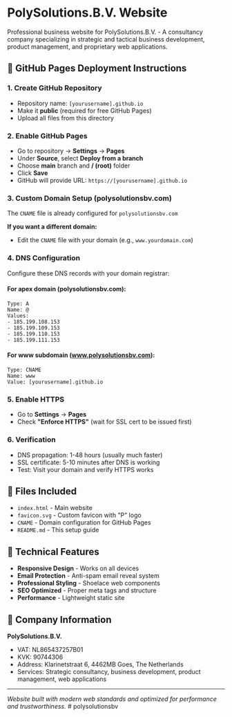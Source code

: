 # PolySolutions.B.V. Website

Professional business website for PolySolutions.B.V. - A consultancy company specializing in strategic and tactical business development, product management, and proprietary web applications.

## 🚀 GitHub Pages Deployment Instructions

### 1. Create GitHub Repository
- Repository name: `[yourusername].github.io` 
- Make it **public** (required for free GitHub Pages)
- Upload all files from this directory

### 2. Enable GitHub Pages
- Go to repository → **Settings** → **Pages**
- Under **Source**, select **Deploy from a branch**
- Choose **main** branch and **/ (root)** folder
- Click **Save**
- GitHub will provide URL: `https://[yourusername].github.io`

### 3. Custom Domain Setup (polysolutionsbv.com)
The `CNAME` file is already configured for `polysolutionsbv.com`

**If you want a different domain:**
- Edit the `CNAME` file with your domain (e.g., `www.yourdomain.com`)

### 4. DNS Configuration
Configure these DNS records with your domain registrar:

#### For apex domain (polysolutionsbv.com):
```
Type: A
Name: @
Values: 
- 185.199.108.153
- 185.199.109.153  
- 185.199.110.153
- 185.199.111.153
```

#### For www subdomain (www.polysolutionsbv.com):
```
Type: CNAME
Name: www
Value: [yourusername].github.io
```

### 5. Enable HTTPS
- Go to **Settings** → **Pages**
- Check **"Enforce HTTPS"** (wait for SSL cert to be issued first)

### 6. Verification
- DNS propagation: 1-48 hours (usually much faster)
- SSL certificate: 5-10 minutes after DNS is working
- Test: Visit your domain and verify HTTPS works

## 📁 Files Included

- `index.html` - Main website
- `favicon.svg` - Custom favicon with "P" logo
- `CNAME` - Domain configuration for GitHub Pages
- `README.md` - This setup guide

## 🔧 Technical Features

- **Responsive Design** - Works on all devices
- **Email Protection** - Anti-spam email reveal system
- **Professional Styling** - Shoelace web components
- **SEO Optimized** - Proper meta tags and structure
- **Performance** - Lightweight static site

## 🏢 Company Information

**PolySolutions.B.V.**
- VAT: NL865437257B01
- KVK: 90744306
- Address: Klarinetstraat 6, 4462MB Goes, The Netherlands
- Services: Strategic consultancy, business development, product management, web applications

---

*Website built with modern web standards and optimized for performance and trustworthiness.* # polysolutionsbv

